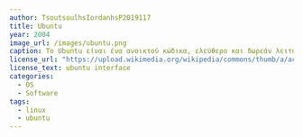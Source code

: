 ```yaml
---
author: TsoutsoulhsIordanhsP2019117
title: Ubuntu
year: 2004
image_url: /images/ubuntu.png
caption: Το Ubuntu είναι ένα ανοικτού κώδικα, ελεύθερο και δωρεάν λειτουργικό σύστημα βασισμένο στον πυρήνα Linux. Ξεκίνησε το 2004, βασισμένο στη διανομή Debian[2] και στο περιβάλλον εργασίας GNOME (Unity πριν την έκδοση 17.10 [3]).Στόχος του Ubuntu είναι η παροχή ενός διαρκώς ενημερωμένου, σταθερού λειτουργικού συστήματος για τον μέσο χρήστη, με ενισχυμένη έμφαση στην ευκολία χρήσης και εγκατάστασης. Το Ubuntu έχει χαρακτηριστεί ως η πιο δημοφιλής διανομή Linux για επιτραπέζιους υπολογιστές,[4][5][6] διεκδικώντας, σύμφωνα με την Valve, περίπου το 45% (21 Μαρ. 2015) επί του συνόλου των υπολογιστών με διανομές βασισμένες στον πυρήνα Linux[7]. Πέρα από την επίσημη διανομή, υπάρχουν πολλές παραλλαγές που βασίζονται στη διανομή Ubuntu, αλλά προσφέρουν διαφορετικά γραφικά περιβάλλοντα (π.χ. KDE, Xfce, LXDE, και MATE) ή/και εφαρμογές.Το Ubuntu διανέμεται χωρίς χρέωση και μπορεί να βελτιωθεί από κάθε προγραμματιστή που θέλει να συμμετάσχει στην ομάδα ανάπτυξης.
license_url: "https://upload.wikimedia.org/wikipedia/commons/thumb/a/ac/Ubuntu_22.04_LTS_Jammy_Jellyfish.png/1200px-Ubuntu_22.04_LTS_Jammy_Jellyfish.png?20220329074939"
license_text: ubuntu interface
categories:
  - OS
  - Software
tags:
  - linux
  - ubuntu
---
```

